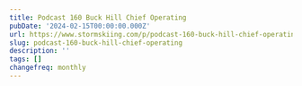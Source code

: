 ```yaml
---
title: Podcast 160 Buck Hill Chief Operating
pubDate: '2024-02-15T00:00:00.000Z'
url: https://www.stormskiing.com/p/podcast-160-buck-hill-chief-operating
slug: podcast-160-buck-hill-chief-operating
description: ''
tags: []
changefreq: monthly
---
```


<!-- Add post content below -->
